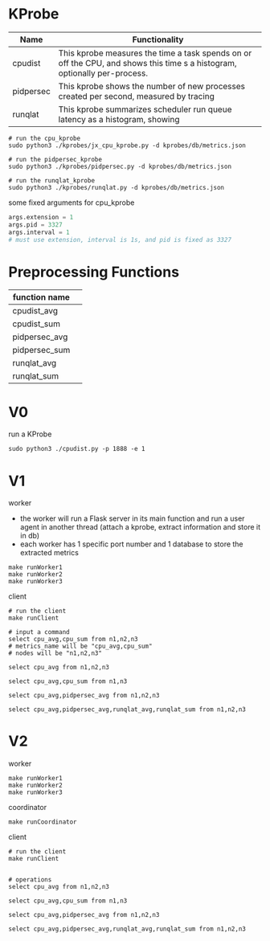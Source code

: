 

# KProbe

| Name      | Functionality                                                |
| --------- | ------------------------------------------------------------ |
| cpudist   | This kprobe measures the time a task spends on or off the CPU, and shows this time s a histogram, optionally per-process. |
| pidpersec | This kprobe shows the number of new processes created per second, measured by tracing |
| runqlat   | This kprobe summarizes scheduler run queue latency as a histogram, showing |



```shell
# run the cpu_kprobe
sudo python3 ./kprobes/jx_cpu_kprobe.py -d kprobes/db/metrics.json

# run the pidpersec_kprobe
sudo python3 ./kprobes/pidpersec.py -d kprobes/db/metrics.json

# run the runqlat_kprobe
sudo python3 ./kprobes/runqlat.py -d kprobes/db/metrics.json
```



some fixed arguments for cpu_kprobe

```python
args.extension = 1
args.pid = 3327
args.interval = 1
# must use extension, interval is 1s, and pid is fixed as 3327
```



# Preprocessing Functions

| function name |      |
| ------------- | ---- |
| cpudist_avg   |      |
| cpudist_sum   |      |
| pidpersec_avg |      |
| pidpersec_sum |      |
| runqlat_avg   |      |
| runqlat_sum   |      |





# V0

run a KProbe

```shell
sudo python3 ./cpudist.py -p 1888 -e 1
```



# V1

worker

- the worker will run a Flask server in its main function and run a user agent in another thread (attach a kprobe, extract information and store it in db)
- each worker has 1 specific port number and 1 database to store the extracted metrics 

```shell
make runWorker1
make runWorker2
make runWorker3
```



client

```shell
# run the client
make runClient

# input a command
select cpu_avg,cpu_sum from n1,n2,n3
# metrics_name will be "cpu_avg,cpu_sum"
# nodes will be "n1,n2,n3"

select cpu_avg from n1,n2,n3

select cpu_avg,cpu_sum from n1,n3

select cpu_avg,pidpersec_avg from n1,n2,n3

select cpu_avg,pidpersec_avg,runqlat_avg,runqlat_sum from n1,n2,n3
```



# V2

worker

```shell
make runWorker1
make runWorker2
make runWorker3
```



coordinator

```shell
make runCoordinator
```



client

```shell
# run the client
make runClient


# operations
select cpu_avg from n1,n2,n3

select cpu_avg,cpu_sum from n1,n3

select cpu_avg,pidpersec_avg from n1,n2,n3

select cpu_avg,pidpersec_avg,runqlat_avg,runqlat_sum from n1,n2,n3
```

